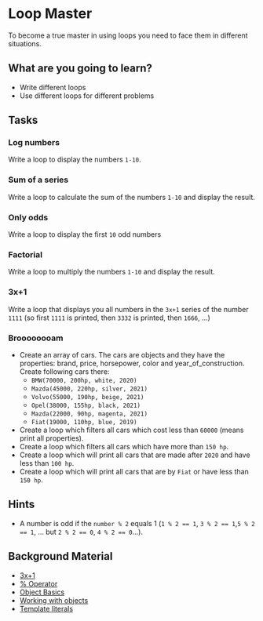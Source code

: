 # Loop Master

To become a true master in using loops you need to face them in different situations.

## What are you going to learn?

* Write different loops
* Use different loops for different problems

## Tasks

### Log numbers
Write a loop to display the numbers `1-10`.

### Sum of a series
Write a loop to calculate the sum of the numbers `1-10` and display the result.

### Only odds
Write a loop to display the first `10` odd numbers

### Factorial
Write a loop to multiply the numbers `1-10` and display the result.

### 3x+1
Write a loop that displays you all numbers in the `3x+1` series of the number `1111` (so first `1111` is printed, then `3332` is printed, then `1666`, ...)

### Broooooooam
* Create an array of cars. The cars are objects and they have the properties: brand, price, horsepower, color and year_of_construction. Create following cars there: 
    * `BMW(70000, 200hp, white, 2020)`
    * `Mazda(45000, 220hp, silver, 2021)`
    * `Volvo(55000, 190hp, beige, 2021)`
    * `Opel(38000, 155hp, black, 2021)`
    * `Mazda(22000, 90hp, magenta, 2021)`
    * `Fiat(19000, 110hp, blue, 2019)`
* Create a loop which filters all cars which cost less than `60000` (means print all properties).
* Create a loop which filters all cars which have more than `150 hp`.
* Create a loop which will print all cars that are made after `2020` and have less than `100 hp`.
* Create a loop which will print all cars that are by `Fiat` or have less than `150 hp`.

## Hints
* A number is odd if the `number % 2` equals 1 (`1 % 2 == 1`, `3 % 2 == 1`,`5 % 2 == 1`, ... but `2 % 2 == 0`, `4 % 2 == 0`...).

## Background Material
* [3x+1](https://www.mathematicalgemstones.com/gemstones/the-3x1-problem/)
* [% Operator](https://en.wikipedia.org/wiki/Modulo_operation)
* [Object Basics](https://developer.mozilla.org/en-US/docs/Learn/JavaScript/Objects/Basics)
* [Working with objects](https://developer.mozilla.org/en-US/docs/Web/JavaScript/Guide/Working_with_Objects)
* [Template literals](https://developer.mozilla.org/en-US/docs/Web/JavaScript/Reference/Template_literals)
